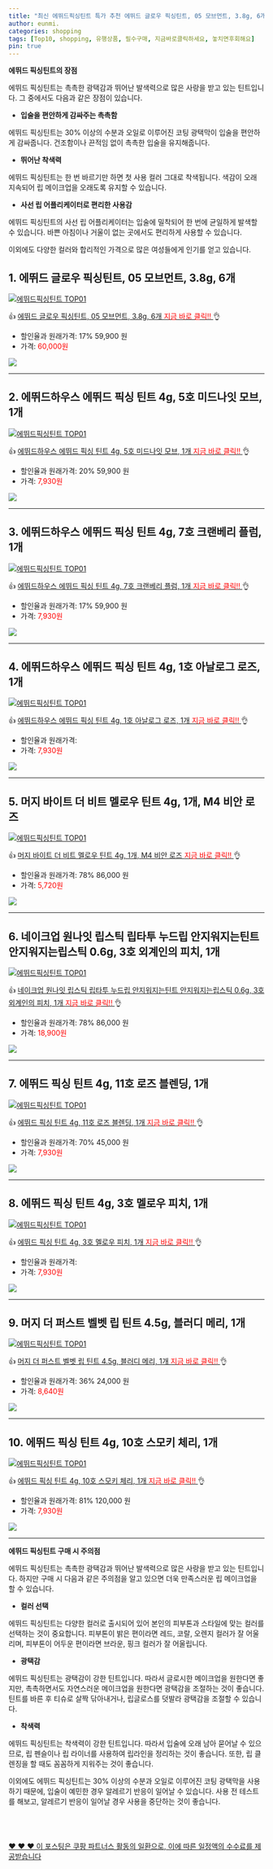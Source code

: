```yaml
---
title: "최신 에뛰드픽싱틴트 특가 추천 에뛰드 글로우 픽싱틴트, 05 모브먼트, 3.8g, 6개 비교 장점"
author: eunmi.
categories: shopping
tags: [Top10, shopping, 유행상품, 필수구매, 지금바로클릭하세요, 놓치면후회해요]
pin: true
---
```

**에뛰드 픽싱틴트의 장점**

에뛰드 픽싱틴트는 촉촉한 광택감과 뛰어난 발색력으로 많은 사랑을 받고 있는 틴트입니다. 그 중에서도 다음과 같은 장점이 있습니다.

* **입술을 편안하게 감싸주는 촉촉함**

에뛰드 픽싱틴트는 30% 이상의 수분과 오일로 이루어진 코팅 광택막이 입술을 편안하게 감싸줍니다. 건조함이나 끈적임 없이 촉촉한 입술을 유지해줍니다.

* **뛰어난 착색력**

에뛰드 픽싱틴트는 한 번 바르기만 하면 첫 사용 컬러 그대로 착색됩니다. 색감이 오래 지속되어 립 메이크업을 오래도록 유지할 수 있습니다.

* **사선 립 어플리케이터로 편리한 사용감**

에뛰드 픽싱틴트의 사선 립 어플리케이터는 입술에 밀착되어 한 번에 균일하게 발색할 수 있습니다. 바쁜 아침이나 거울이 없는 곳에서도 편리하게 사용할 수 있습니다.

이외에도 다양한 컬러와 합리적인 가격으로 많은 여성들에게 인기를 얻고 있습니다.

   

## 1. 에뛰드 글로우 픽싱틴트, 05 모브먼트, 3.8g, 6개

[![에뛰드픽싱틴트 TOP01](https://thumbnail10.coupangcdn.com/thumbnails/remote/230x230ex/image/retail/images/395868e6-b652-46a6-bbb4-66b80c8e76ca2757181716172195826.png)](https://link.coupang.com/re/AFFSDP?lptag=AF3617701&subid=GithubCoopas&pageKey=6047276706&traceid=V0-153&itemId=19497675938&vendorItemId=86607190863)


👍 [에뛰드 글로우 픽싱틴트, 05 모브먼트, 3.8g, 6개 <font color=red> 지금 바로 클릭!! </font> ](https://link.coupang.com/re/AFFSDP?lptag=AF3617701&subid=GithubCoopas&pageKey=6047276706&traceid=V0-153&itemId=19497675938&vendorItemId=86607190863) 👌 


- 할인율과 원래가격: 17%  59,900   원
- 가격: <span style='color:red'>60,000원</span>

[![](/discount_price.png)](https://link.coupang.com/re/AFFSDP?lptag=AF3617701&subid=GithubCoopas&pageKey=6047276706&traceid=V0-153&itemId=19497675938&vendorItemId=86607190863)

---


   

## 2. 에뛰드하우스 에뛰드 픽싱 틴트 4g, 5호 미드나잇 모브, 1개

[![에뛰드픽싱틴트 TOP01](https://thumbnail8.coupangcdn.com/thumbnails/remote/230x230ex/image/retail/images/3228985454922057-212006ca-d8b3-4af9-a15a-f7283c73f8bd.jpg)](https://link.coupang.com/re/AFFSDP?lptag=AF3617701&subid=GithubCoopas&pageKey=6047276706&traceid=V0-153&itemId=7552911378&vendorItemId=74844924094)


👍 [에뛰드하우스 에뛰드 픽싱 틴트 4g, 5호 미드나잇 모브, 1개 <font color=red> 지금 바로 클릭!! </font> ](https://link.coupang.com/re/AFFSDP?lptag=AF3617701&subid=GithubCoopas&pageKey=6047276706&traceid=V0-153&itemId=7552911378&vendorItemId=74844924094) 👌 


- 할인율과 원래가격: 20%  59,900   원
- 가격: <span style='color:red'>7,930원</span>

[![](/discount_price.png)](https://link.coupang.com/re/AFFSDP?lptag=AF3617701&subid=GithubCoopas&pageKey=6047276706&traceid=V0-153&itemId=7552911378&vendorItemId=74844924094)

---


   

## 3. 에뛰드하우스 에뛰드 픽싱 틴트 4g, 7호 크랜베리 플럼, 1개

[![에뛰드픽싱틴트 TOP01](https://thumbnail10.coupangcdn.com/thumbnails/remote/230x230ex/image/retail/images/5887309609051173-80c0e963-1afc-4071-b442-dbfda330da1f.jpg)](https://link.coupang.com/re/AFFSDP?lptag=AF3617701&subid=GithubCoopas&pageKey=6047276706&traceid=V0-153&itemId=20015171250&vendorItemId=78353005899)


👍 [에뛰드하우스 에뛰드 픽싱 틴트 4g, 7호 크랜베리 플럼, 1개 <font color=red> 지금 바로 클릭!! </font> ](https://link.coupang.com/re/AFFSDP?lptag=AF3617701&subid=GithubCoopas&pageKey=6047276706&traceid=V0-153&itemId=20015171250&vendorItemId=78353005899) 👌 


- 할인율과 원래가격: 17%  59,900   원
- 가격: <span style='color:red'>7,930원</span>

[![](/discount_price.png)](https://link.coupang.com/re/AFFSDP?lptag=AF3617701&subid=GithubCoopas&pageKey=6047276706&traceid=V0-153&itemId=20015171250&vendorItemId=78353005899)

---


   

## 4. 에뛰드하우스 에뛰드 픽싱 틴트 4g, 1호 아날로그 로즈, 1개

[![에뛰드픽싱틴트 TOP01](https://thumbnail8.coupangcdn.com/thumbnails/remote/230x230ex/image/retail/images/2619096163717158-2096c6ca-f445-4ad3-b6fa-6547f364b4d1.jpg)](https://link.coupang.com/re/AFFSDP?lptag=AF3617701&subid=GithubCoopas&pageKey=6047276706&traceid=V0-153&itemId=7552911356&vendorItemId=74844924024)


👍 [에뛰드하우스 에뛰드 픽싱 틴트 4g, 1호 아날로그 로즈, 1개 <font color=red> 지금 바로 클릭!! </font> ](https://link.coupang.com/re/AFFSDP?lptag=AF3617701&subid=GithubCoopas&pageKey=6047276706&traceid=V0-153&itemId=7552911356&vendorItemId=74844924024) 👌 


- 할인율과 원래가격: 
- 가격: <span style='color:red'>7,930원</span>

[![](/discount_price.png)](https://link.coupang.com/re/AFFSDP?lptag=AF3617701&subid=GithubCoopas&pageKey=6047276706&traceid=V0-153&itemId=7552911356&vendorItemId=74844924024)

---


   

## 5. 머지 바이트 더 비트 멜로우 틴트 4g, 1개, M4 비안 로즈

[![에뛰드픽싱틴트 TOP01](https://thumbnail8.coupangcdn.com/thumbnails/remote/230x230ex/image/retail/images/16896407675929-c7cd264c-4499-41f1-af9a-4564bc5d930d.jpg)](https://link.coupang.com/re/AFFSDP?lptag=AF3617701&subid=GithubCoopas&pageKey=7544670861&traceid=V0-153&itemId=2053121034&vendorItemId=70052429806)


👍 [머지 바이트 더 비트 멜로우 틴트 4g, 1개, M4 비안 로즈 <font color=red> 지금 바로 클릭!! </font> ](https://link.coupang.com/re/AFFSDP?lptag=AF3617701&subid=GithubCoopas&pageKey=7544670861&traceid=V0-153&itemId=2053121034&vendorItemId=70052429806) 👌 


- 할인율과 원래가격: 78%  86,000   원
- 가격: <span style='color:red'>5,720원</span>

[![](/discount_price.png)](https://link.coupang.com/re/AFFSDP?lptag=AF3617701&subid=GithubCoopas&pageKey=7544670861&traceid=V0-153&itemId=2053121034&vendorItemId=70052429806)

---


   

## 6. 네이크업 원나잇 립스틱 립타투 누드립 안지워지는틴트 안지워지는립스틱 0.6g, 3호 외계인의 피치, 1개

[![에뛰드픽싱틴트 TOP01](https://thumbnail10.coupangcdn.com/thumbnails/remote/230x230ex/image/vendor_inventory/0c54/f7781d43d6172162104af62b6bd0ad5a80b3b87d92629f22fc852b51b820.jpg)](https://link.coupang.com/re/AFFSDP?lptag=AF3617701&subid=GithubCoopas&pageKey=1747578200&traceid=V0-153&itemId=2976078519&vendorItemId=85083164305)


👍 [네이크업 원나잇 립스틱 립타투 누드립 안지워지는틴트 안지워지는립스틱 0.6g, 3호 외계인의 피치, 1개 <font color=red> 지금 바로 클릭!! </font> ](https://link.coupang.com/re/AFFSDP?lptag=AF3617701&subid=GithubCoopas&pageKey=1747578200&traceid=V0-153&itemId=2976078519&vendorItemId=85083164305) 👌 


- 할인율과 원래가격: 78%  86,000   원
- 가격: <span style='color:red'>18,900원</span>

[![](/discount_price.png)](https://link.coupang.com/re/AFFSDP?lptag=AF3617701&subid=GithubCoopas&pageKey=1747578200&traceid=V0-153&itemId=2976078519&vendorItemId=85083164305)

---


   

## 7. 에뛰드 픽싱 틴트 4g, 11호 로즈 블렌딩, 1개

[![에뛰드픽싱틴트 TOP01](https://thumbnail10.coupangcdn.com/thumbnails/remote/230x230ex/image/retail/images/2619290131108716-e793a45d-0751-403e-ae4c-4100f6e346a8.jpg)](https://link.coupang.com/re/AFFSDP?lptag=AF3617701&subid=GithubCoopas&pageKey=6047276706&traceid=V0-153&itemId=14973588885&vendorItemId=80225282752)


👍 [에뛰드 픽싱 틴트 4g, 11호 로즈 블렌딩, 1개 <font color=red> 지금 바로 클릭!! </font> ](https://link.coupang.com/re/AFFSDP?lptag=AF3617701&subid=GithubCoopas&pageKey=6047276706&traceid=V0-153&itemId=14973588885&vendorItemId=80225282752) 👌 


- 할인율과 원래가격: 70%  45,000   원
- 가격: <span style='color:red'>7,930원</span>

[![](/discount_price.png)](https://link.coupang.com/re/AFFSDP?lptag=AF3617701&subid=GithubCoopas&pageKey=6047276706&traceid=V0-153&itemId=14973588885&vendorItemId=80225282752)

---


   

## 8. 에뛰드 픽싱 틴트 4g, 3호 멜로우 피치, 1개

[![에뛰드픽싱틴트 TOP01](https://thumbnail9.coupangcdn.com/thumbnails/remote/230x230ex/image/retail/images/3235822237686476-b763d3e4-8072-4ff9-8ea5-00b18c83acd7.jpg)](https://link.coupang.com/re/AFFSDP?lptag=AF3617701&subid=GithubCoopas&pageKey=6047276706&traceid=V0-153&itemId=12680587373&vendorItemId=74844924219)


👍 [에뛰드 픽싱 틴트 4g, 3호 멜로우 피치, 1개 <font color=red> 지금 바로 클릭!! </font> ](https://link.coupang.com/re/AFFSDP?lptag=AF3617701&subid=GithubCoopas&pageKey=6047276706&traceid=V0-153&itemId=12680587373&vendorItemId=74844924219) 👌 


- 할인율과 원래가격: 
- 가격: <span style='color:red'>7,930원</span>

[![](/discount_price.png)](https://link.coupang.com/re/AFFSDP?lptag=AF3617701&subid=GithubCoopas&pageKey=6047276706&traceid=V0-153&itemId=12680587373&vendorItemId=74844924219)

---


   

## 9. 머지 더 퍼스트 벨벳 립 틴트 4.5g, 블러디 메리, 1개

[![에뛰드픽싱틴트 TOP01](https://thumbnail10.coupangcdn.com/thumbnails/remote/230x230ex/image/retail/images/4075544850799607-7ed19903-f6ac-4657-8848-b9a8afd02af3.jpg)](https://link.coupang.com/re/AFFSDP?lptag=AF3617701&subid=GithubCoopas&pageKey=175307932&traceid=V0-153&itemId=53958591&vendorItemId=3084468354)


👍 [머지 더 퍼스트 벨벳 립 틴트 4.5g, 블러디 메리, 1개 <font color=red> 지금 바로 클릭!! </font> ](https://link.coupang.com/re/AFFSDP?lptag=AF3617701&subid=GithubCoopas&pageKey=175307932&traceid=V0-153&itemId=53958591&vendorItemId=3084468354) 👌 


- 할인율과 원래가격: 36%  24,000   원
- 가격: <span style='color:red'>8,640원</span>

[![](/discount_price.png)](https://link.coupang.com/re/AFFSDP?lptag=AF3617701&subid=GithubCoopas&pageKey=175307932&traceid=V0-153&itemId=53958591&vendorItemId=3084468354)

---


   

## 10. 에뛰드 픽싱 틴트 4g, 10호 스모키 체리, 1개

[![에뛰드픽싱틴트 TOP01](https://thumbnail6.coupangcdn.com/thumbnails/remote/230x230ex/image/retail/images/2619911308458824-b3b3d5f2-b198-4977-965d-fd19fc013cd2.jpg)](https://link.coupang.com/re/AFFSDP?lptag=AF3617701&subid=GithubCoopas&pageKey=6047276706&traceid=V0-153&itemId=12961109921&vendorItemId=80225282731)


👍 [에뛰드 픽싱 틴트 4g, 10호 스모키 체리, 1개 <font color=red> 지금 바로 클릭!! </font> ](https://link.coupang.com/re/AFFSDP?lptag=AF3617701&subid=GithubCoopas&pageKey=6047276706&traceid=V0-153&itemId=12961109921&vendorItemId=80225282731) 👌 


- 할인율과 원래가격: 81%  120,000   원
- 가격: <span style='color:red'>7,930원</span>

[![](/discount_price.png)](https://link.coupang.com/re/AFFSDP?lptag=AF3617701&subid=GithubCoopas&pageKey=6047276706&traceid=V0-153&itemId=12961109921&vendorItemId=80225282731)

---
**에뛰드 픽싱틴트 구매 시 주의점**

에뛰드 픽싱틴트는 촉촉한 광택감과 뛰어난 발색력으로 많은 사랑을 받고 있는 틴트입니다. 하지만 구매 시 다음과 같은 주의점을 알고 있으면 더욱 만족스러운 립 메이크업을 할 수 있습니다.

* **컬러 선택**

에뛰드 픽싱틴트는 다양한 컬러로 출시되어 있어 본인의 피부톤과 스타일에 맞는 컬러를 선택하는 것이 중요합니다. 피부톤이 밝은 편이라면 레드, 코랄, 오렌지 컬러가 잘 어울리며, 피부톤이 어두운 편이라면 브라운, 핑크 컬러가 잘 어울립니다.

* **광택감**

에뛰드 픽싱틴트는 광택감이 강한 틴트입니다. 따라서 글로시한 메이크업을 원한다면 좋지만, 촉촉하면서도 자연스러운 메이크업을 원한다면 광택감을 조절하는 것이 좋습니다. 틴트를 바른 후 티슈로 살짝 닦아내거나, 립글로스를 덧발라 광택감을 조절할 수 있습니다.

* **착색력**

에뛰드 픽싱틴트는 착색력이 강한 틴트입니다. 따라서 입술에 오래 남아 묻어날 수 있으므로, 립 펜슬이나 립 라이너를 사용하여 립라인을 정리하는 것이 좋습니다. 또한, 립 클렌징을 할 때도 꼼꼼하게 지워주는 것이 좋습니다.

이외에도 에뛰드 픽싱틴트는 30% 이상의 수분과 오일로 이루어진 코팅 광택막을 사용하기 때문에, 입술이 예민한 경우 알레르기 반응이 일어날 수 있습니다. 사용 전 테스트를 해보고, 알레르기 반응이 일어날 경우 사용을 중단하는 것이 좋습니다.<br><br><br><br><br> [ ❤ ❤ ❤ 이 포스팅은 쿠팡 파트너스 활동의 일환으로, 이에 따른 일정액의 수수료를 제공받습니다](https://link.coupang.com/a/bcEFyh)